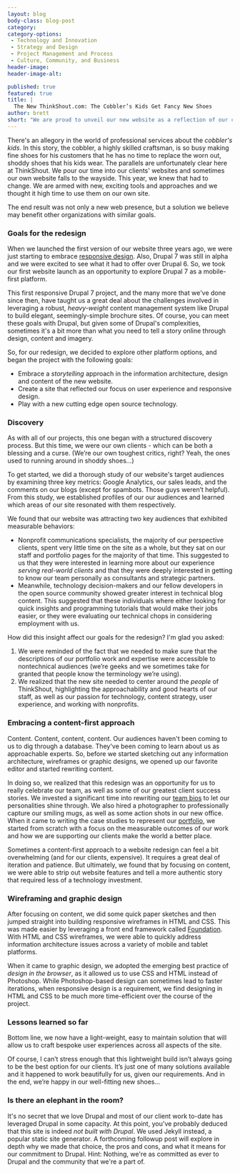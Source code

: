 ```yaml
---
layout: blog
body-class: blog-post
category:
category-options:
 - Technology and Innovation
 - Strategy and Design
 - Project Management and Process
 - Culture, Community, and Business
header-image:
header-image-alt:

published: true
featured: true
title: |
  The New ThinkShout.com: The Cobbler’s Kids Get Fancy New Shoes
author: brett
short: "We are proud to unveil our new website as a reflection of our commitment to digital strategy and technical innovation."
---
```


There's an allegory in the world of professional services about the *cobbler's kids*. In this story, the cobbler, a highly skilled craftsman, is so busy making fine shoes for his customers that he has no time to replace the worn out, shoddy shoes that his kids wear. The parallels are unfortunately clear here at ThinkShout. We pour our time into our clients' websites and sometimes our own website falls to the wayside. This year, we knew that had to change. We are armed with new, exciting tools and approaches and we thought it high time to use them on our own site.

The end result was not only a new web presence, but a solution we believe may benefit other organizations with similar goals.

### Goals for the redesign
When we launched the first version of our website three years ago, we were just starting to embrace [responsive design](http://en.wikipedia.org/wiki/Responsive_web_design). Also, Drupal 7 was still in alpha and we were excited to see what it had to offer over Drupal 6. So, we took our first website launch as an opportunity to explore Drupal 7 as a mobile-first platform.

This first responsive Drupal 7 project, and the many more that we've done since then, have taught us a great deal about the challenges involved in leveraging a robust, *heavy-weight* content management system like Drupal to build elegant, seemingly-simple brochure sites. Of course, you can meet these goals with Drupal, but given some of Drupal's complexities, sometimes it's a bit more than what you need to tell a story online through design, content and imagery.

So, for our redesign, we decided to explore other platform options, and began the project with the following goals:

* Embrace a *storytelling* approach in the information architecture, design and content of the new website.
* Create a site that reflected our focus on user experience and responsive design.
* Play with a new cutting edge open source technology.

### Discovery
As with all of our projects, this one began with a structured discovery process. But this time, we were our own clients - which can be both a blessing and a curse. (We’re our own toughest critics, right? Yeah, the ones used to running around in shoddy shoes...)

To get started, we did a thorough study of our website's target audiences by examining three key metrics: Google Analytics, our sales leads, and the comments on our blogs (except for spambots. Those guys weren’t helpful). From this study, we established profiles of our our audiences and learned which areas of our site resonated with them respectively.

We found that our website was attracting two key audiences that exhibited measurable behaviors:

* Nonprofit communications specialists, the majority of our perspective clients, spent very little time on the site as a whole, but they sat on our staff and portfolio pages for the majority of that time. This suggested to us that they were interested in learning more about our experience *serving real-world clients* and that they were deeply interested in getting to know our team personally as consultants and strategic partners.
* Meanwhile, technology decision-makers and our fellow developers in the open source community showed greater interest in technical blog content. This suggested that these individuals where either looking for quick insights and programming tutorials that would make their jobs easier, or they were evaluating our technical chops in considering employment with us.

How did this insight affect our goals for the redesign? I'm glad you asked:

1. We were reminded of the fact that we needed to make sure that the descriptions of our portfolio work and expertise were accessible to nontechnical audiences (we’re geeks and we sometimes take for granted that people know the terminology we’re using).
2. We realized that the new site needed to center around the *people* of ThinkShout, highlighting the approachability and good hearts of our staff, as well as our passion for technology, content strategy, user experience, and working with nonprofits.

### Embracing a content-first approach
Content. Content, content, content. Our audiences haven't been coming to us to dig through a database. They've been coming to learn about us as approachable experts. So, before we started sketching out any information architecture, wireframes or graphic designs, we opened up our favorite editor and started rewriting content.

In doing so, we realized that this redesign was an opportunity for us to really celebrate our team, as well as some of our greatest client success stories. We invested a significant time into rewriting our [team bios](/team/) to let our personalities shine through. We also hired a photographer to professionally capture our smiling mugs, as well as some action shots in our new office. When it came to writing the case studies to represent our [portfolio](/work/), we started from scratch with a focus on the measurable outcomes of our work and how we are supporting our clients make the world a better place.

Sometimes a content-first approach to a website redesign can feel a bit overwhelming (and for our clients, expensive). It requires a great deal of iteration and patience. But ultimately, we found that by focusing on content, we were able to strip out website features and tell a more authentic story that required less of a technology investment. 

### Wireframing and graphic design
After focusing on content, we did some quick paper sketches and then jumped straight into building responsive wireframes in HTML and CSS. This was made easier by leveraging a front end framework called [Foundation](http://foundation.zurb.com/). With HTML and CSS wireframes, we were able to quickly address information architecture issues across a variety of mobile and tablet platforms.

When it came to graphic design, we adopted the emerging best practice of *design in the browser*, as it allowed us to use CSS and HTML instead of Photoshop. While Photoshop-based design can sometimes lead to faster iterations, when responsive design is a requirement, we find designing in HTML and CSS to be much more time-efficient over the course of the project.

### Lessons learned so far
Bottom line, we now have a light-weight, easy to maintain solution that will allow us to craft bespoke user experiences across all aspects of the site.

Of course, I can’t stress enough that this lightweight build isn’t always going to be the best option for our clients. It’s just one of many solutions available and it happened to work beautifully for us, given our requirements. And in the end, we’re happy in our well-fitting new shoes...

### Is there an elephant in the room?
It's no secret that we love Drupal and most of our client work to-date has leveraged Drupal in some capacity. At this point, you've probably deduced that this site is indeed _not built with Drupal_. We used Jekyll instead, a popular static site generator. A forthcoming followup post will explore in depth why we made that choice, the pros and cons, and what it means for our commitment to Drupal. Hint: Nothing, we're as committed as ever to Drupal and the community that we're a part of.
